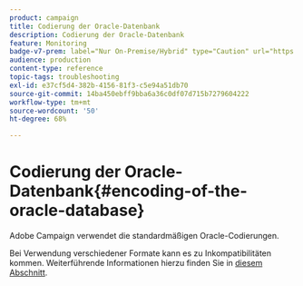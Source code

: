 ```yaml
---
product: campaign
title: Codierung der Oracle-Datenbank
description: Codierung der Oracle-Datenbank
feature: Monitoring
badge-v7-prem: label="Nur On-Premise/Hybrid" type="Caution" url="https://experienceleague.adobe.com/docs/campaign-classic/using/installing-campaign-classic/architecture-and-hosting-models/hosting-models-lp/hosting-models.html?lang=de" tooltip="Gilt nur für Hybrid- und On-Premise-Bereitstellungen"
audience: production
content-type: reference
topic-tags: troubleshooting
exl-id: e37cf5d4-382b-4156-81f3-c5e94a51db70
source-git-commit: 14ba450ebff9bba6a36c0df07d715b7279604222
workflow-type: tm+mt
source-wordcount: '50'
ht-degree: 68%

---
```


# Codierung der Oracle-Datenbank{#encoding-of-the-oracle-database}



Adobe Campaign verwendet die standardmäßigen Oracle-Codierungen.

Bei Verwendung verschiedener Formate kann es zu Inkompatibilitäten kommen. Weiterführende Informationen hierzu finden Sie in [diesem Abschnitt](../../installation/using/database.md#oracle).

